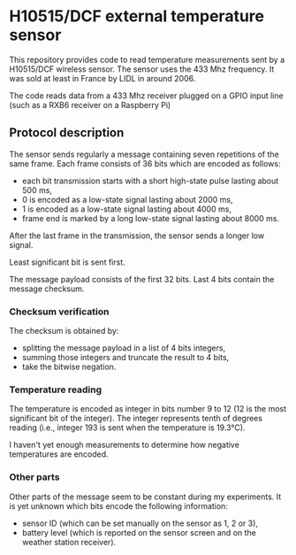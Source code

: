 # H10515/DCF external temperature sensor

This repository provides code to read temperature measurements sent by
a H10515/DCF wireless sensor. The sensor uses the 433 Mhz frequency. It
was sold at least in France by LIDL in around 2006.

The code reads data from a 433 Mhz receiver plugged on a GPIO input line
(such as a RXB6 receiver on a Raspberry Pi)

## Protocol description

The sensor sends regularly a message containing seven repetitions of the
same frame. Each frame consists of 36 bits which are encoded as follows:
* each bit transmission starts with a short high-state pulse lasting
  about 500 ms,
* 0 is encoded as a low-state signal lasting about 2000 ms,
* 1 is encoded as a low-state signal lasting about 4000 ms,
* frame end is marked by a long low-state signal lasting about 8000 ms.

After the last frame in the transmission, the sensor sends a longer
low signal.

Least significant bit is sent first.

The message payload consists of the first 32 bits. Last 4 bits contain
the message checksum.

### Checksum verification

The checksum is obtained by:
* splitting the message payload in a list of 4 bits integers,
* summing those integers and truncate the result to 4 bits,
* take the bitwise negation.

### Temperature reading

The temperature is encoded as integer in bits number 9 to 12 (12 is the
most significant bit of the integer). The integer represents tenth of
degrees reading (i.e., integer 193 is sent when the temperature is
19.3°C).

I haven't yet enough measurements to determine how negative temperatures
are encoded.

### Other parts

Other parts of the message seem to be constant during my experiments. It
is yet unknown which bits encode the following information:
* sensor ID (which can be set manually on the sensor as 1, 2 or 3),
* battery level (which is reported on the sensor screen and on the
  weather station receiver).
